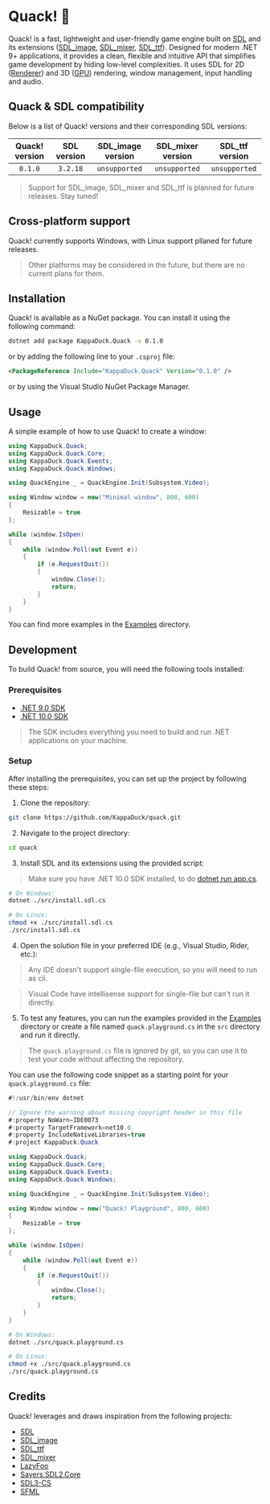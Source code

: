 # Quack! 🦆

Quack! is a fast, lightweight and user-friendly game engine built on [SDL] and its extensions ([SDL_image], [SDL_mixer], [SDL_ttf]). Designed for modern .NET 9+ applications, it provides a clean, flexible and intuitive API that simplifies game development by hiding low-level complexities. It uses SDL for 2D ([Renderer]) and 3D ([GPU]) rendering, window management, input handling and audio.

## Quack & SDL compatibility

Below is a list of Quack! versions and their corresponding SDL versions:

| Quack! version | SDL version | SDL_image version | SDL_mixer version | SDL_ttf version |
| :------------: | :---------: | :---------------: | :---------------: | :-------------: |
|    `0.1.0`     |  `3.2.18`   |   `unsupported`   |   `unsupported`   |  `unsupported`  |

> Support for SDL_image, SDL_mixer and SDL_ttf is planned for future releases. Stay tuned!

## Cross-platform support

Quack! currently supports Windows, with Linux support pllaned for future releases.

> Other platforms may be considered in the future, but there are no current plans for them.

## Installation

Quack! is available as a NuGet package. You can install it using the following command:

```bash
dotnet add package KappaDuck.Quack -v 0.1.0
```

or by adding the following line to your `.csproj` file:

```xml
<PackageReference Include="KappaDuck.Quack" Version="0.1.0" />
```

or by using the Visual Studio NuGet Package Manager.

## Usage

A simple example of how to use Quack! to create a window:

```csharp
using KappaDuck.Quack;
using KappaDuck.Quack.Core;
using KappaDuck.Quack.Events;
using KappaDuck.Quack.Windows;

using QuackEngine _ = QuackEngine.Init(Subsystem.Video);

using Window window = new("Minimal window", 800, 600)
{
    Resizable = true
};

while (window.IsOpen)
{
    while (window.Poll(out Event e))
    {
        if (e.RequestQuit())
        {
            window.Close();
            return;
        }
    }
}
```

You can find more examples in the [Examples] directory.

## Development

To build Quack! from source, you will need the following tools installed:

### Prerequisites

- [.NET 9.0 SDK](https://dotnet.microsoft.com/download/dotnet/9.0)
- [.NET 10.0 SDK](https://dotnet.microsoft.com/download/dotnet/10.0)

> The SDK includes everything you need to build and run .NET applications on your machine.

### Setup

After installing the prerequisites, you can set up the project by following these steps:

1. Clone the repository:
```bash
git clone https://github.com/KappaDuck/quack.git
```
2. Navigate to the project directory:
```bash
cd quack
```

3. Install SDL and its extensions using the provided script:
> Make sure you have .NET 10.0 SDK installed, to do [dotnet run app.cs].

```bash
# On Windows:
dotnet ./src/install.sdl.cs

# On Linux:
chmod +x ./src/install.sdl.cs
./src/install.sdl.cs
```

4. Open the solution file in your preferred IDE (e.g., Visual Studio, Rider, etc.):
> Any IDE doesn't support single-file execution, so you will need to run as cli.

> Visual Code have intellisense support for single-file but can't run it directly.

5. To test any features, you can run the examples provided in the [Examples] directory or create a file named `quack.playground.cs` in the `src` directory and run it directly.
> The `quack.playground.cs` file is ignored by git, so you can use it to test your code without affecting the repository.

You can use the following code snippet as a starting point for your `quack.playground.cs` file:

```csharp
#!/usr/bin/env dotnet

// Ignore the warning about missing copyright header in this file
#:property NoWarn=IDE0073
#:property TargetFramework=net10.0
#:property IncludeNativeLibraries=true
#:project KappaDuck.Quack

using KappaDuck.Quack;
using KappaDuck.Quack.Core;
using KappaDuck.Quack.Events;
using KappaDuck.Quack.Windows;

using QuackEngine _ = QuackEngine.Init(Subsystem.Video);

using Window window = new("Quack! Playground", 800, 600)
{
    Resizable = true
};

while (window.IsOpen)
{
    while (window.Poll(out Event e))
    {
        if (e.RequestQuit())
        {
            window.Close();
            return;
        }
    }
}
```

```bash
# On Windows:
dotnet ./src/quack.playground.cs

# On Linux:
chmod +x ./src/quack.playground.cs
./src/quack.playground.cs
```

## Credits

Quack! leverages and draws inspiration from the following projects:

- [SDL]
- [SDL_image]
- [SDL_ttf]
- [SDL_mixer]
- [LazyFoo](https://lazyfoo.net/index.php)
- [Sayers.SDL2.Core](https://github.com/JeremySayers/Sayers.SDL2.Core)
- [SDL3-CS](https://github.com/flibitijibibo/SDL3-CS)
- [SFML](https://www.sfml-dev.org/)

[SDL]: https://www.libsdl.org/
[SDL_image]: https://www.libsdl.org/projects/SDL_image/
[SDL_ttf]: https://www.libsdl.org/projects/SDL_ttf/
[SDL_mixer]: https://www.libsdl.org/projects/SDL_mixer/
[Renderer]: https://wiki.libsdl.org/CategoryRender
[GPU]: https://wiki.libsdl.org/CategoryGPU
[Examples]: ./examples/
[dotnet run app.cs]: https://devblogs.microsoft.com/dotnet/announcing-dotnet-run-app/
